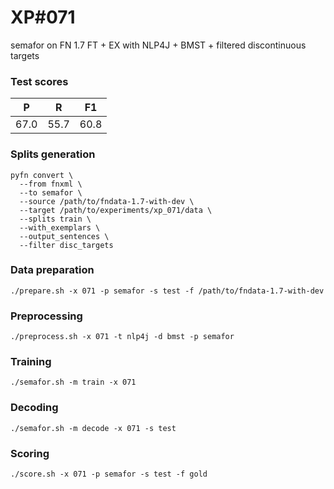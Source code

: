 # XP\#071

semafor on FN 1.7 FT + EX with NLP4J + BMST + filtered discontinuous targets

### Test scores
| P | R | F1 |
| --- | --- | --- |
| 67.0 | 55.7 | 60.8 |

### Splits generation
```
pyfn convert \
  --from fnxml \
  --to semafor \
  --source /path/to/fndata-1.7-with-dev \
  --target /path/to/experiments/xp_071/data \
  --splits train \
  --with_exemplars \
  --output_sentences \
  --filter disc_targets
```

### Data preparation
```
./prepare.sh -x 071 -p semafor -s test -f /path/to/fndata-1.7-with-dev
```

### Preprocessing
```
./preprocess.sh -x 071 -t nlp4j -d bmst -p semafor
```

### Training
```
./semafor.sh -m train -x 071
```

### Decoding
```
./semafor.sh -m decode -x 071 -s test
```

### Scoring
```
./score.sh -x 071 -p semafor -s test -f gold
```
